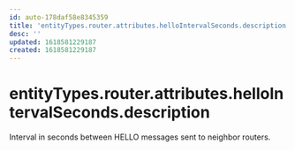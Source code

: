 ```yaml
---
id: auto-178daf58e8345359
title: 'entityTypes.router.attributes.helloIntervalSeconds.description'
desc: ''
updated: 1618581229187
created: 1618581229187
---
```

# entityTypes.router.attributes.helloIntervalSeconds.description

Interval in seconds between HELLO messages sent to neighbor routers.